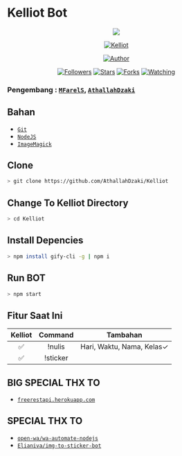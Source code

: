 # Kelliot Bot
<p align="center">
<img src="https://raw.githubusercontent.com/AthallahDzaki/Kelliot/master/cooltext370372990516808.png"/>
</p>
<p align="center">
<a href="#"><img title="Kelliot" src="https://img.shields.io/badge/Kelliot-blue?colorA=%23ff0000&colorB=%23017e40&style=for-the-badge"></a>
</p>
<p align="center">
<a href="https://github.com/AthallahDzaki"><img title="Author" src="https://img.shields.io/badge/Author-AthallahDzaki-blue.svg?style=for-the-badge&logo=github"></a>
</p>
<p align="center">
<a href="https://github.com/AthallahDzaki/followers"><img title="Followers" src="https://img.shields.io/github/followers/AthallahDzaki?color=blue&style=flat-square"></a>
<a href="https://github.com/AthallahDzaki/Kelliot/stargazers/"><img title="Stars" src="https://img.shields.io/github/stars/AthallahDzaki/Kelliot?color=red&style=flat-square"></a>
<a href="https://github.com/AthallahDzaki/Kelliot/network/members"><img title="Forks" src="https://img.shields.io/github/forks/AthallahDzaki/Kelliot?color=red&style=flat-square"></a>
<a href="https://github.com/MFarelS/RajinNulis-BOT/watchers"><img title="Watching" src="https://img.shields.io/github/watchers/MFarelS/RajinNulis-BOT?label=Watchers&color=blue&style=flat-square"></a>
</p>

### Pengembang : [`MFarelS`](https://github.com/MFarelS/RajinNulis-BOT), [`AthallahDzaki`](https://github.com/AthallahDzaki)

## Bahan
* [`Git`](https://git-scm.com/downloads)
* [`NodeJS`](https://nodejs.org/en/download) 
* [`ImageMagick`](https://imagemagick.org/script/download.php)

## Clone

```bash
> git clone https://github.com/AthallahDzaki/Kelliot
```

## Change To Kelliot Directory
```bash
> cd Kelliot
```

## Install Depencies
```bash
> npm install gify-cli -g | npm i
```

## Run BOT
```bash
> npm start
```

## Fitur Saat Ini

| Kelliot |              Command             | Tambahan |
| :------------: | :------------------------------: | :------: |
|       ✅      |           !nulis           | Hari, Waktu, Nama, Kelas✓ |
|       ✅       |          !sticker         |          |

## BIG SPECIAL THX TO
* [`freerestapi.herokuapp.com`](https://github.com/AthallahDzaki/freerestapi2)

## SPECIAL THX TO
* [`open-wa/wa-automate-nodejs`](https://github.com/open-wa/wa-automate-nodejs)
* [`Elianiva/img-to-sticker-bot`](https://github.com/Elianiva/img-to-sticker-bot) 

